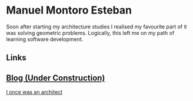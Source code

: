 <!--**mmesteban/mmesteban** is a ✨ _special_ ✨ repository because its `README.md` (this file) appears on your GitHub profile.-->

# Manuel Montoro Esteban

Soon after starting my architecture studies I realised my favourite part of it was solving geometric problems. Logically, this left me on my path of learning software development. 


## Links 
[Blog (Under Construction)](https://cacharrazo.wordpress.com/)<br/>
--------------------------
[I once was an architect](https://issuu.com/montoir/docs/2018_01_16_portfolio)


